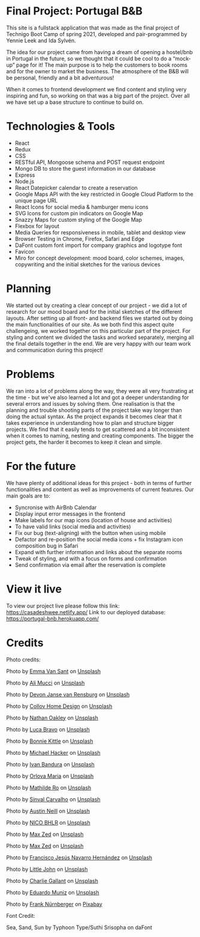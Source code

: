 # Final Project: Portugal B&B

This site is a fullstack application that was made as the final project of Technigo Boot Camp of spring 2021, developed and pair-programmed by Yennie Leek and Ida Sylvén.

The idea for our project came from having a dream of opening a hostel/bnb in Portugal in the future, so we thought that it could be cool to do a “mock-up” page for it! The main purpose is to help the customers to book rooms and for the owner to market the business. The atmosphere of the B&B will be personal, friendly and a bit adventurous!

When it comes to frontend development we find content and styling very inspiring and fun, so working on that was a big part of the project. Over all we have set up a base structure to continue to build on.

# Technologies & Tools

- React
- Redux
- CSS
- RESTful API, Mongoose schema and POST request endpoint
- Mongo DB to store the guest information in our database
- Express
- Node.js
- React Datepicker calendar to create a reservation
- Google Maps API with the key restricted in Google Cloud Platform to the unique page URL
- React Icons for social media & hamburger menu icons
- SVG Icons for custom pin indicators on Google Map
- Snazzy Maps for custom styling of the Google Map
- Flexbox for layout
- Media Queries for responsiveness in mobile, tablet and desktop view
- Browser Testing in Chrome, Firefox, Safari and Edge
- DaFont custom font import for company graphics and logotype font
- Favicon
- Miro for concept development: mood board, color schemes, images, copywriting and the initial sketches for the various devices

# Planning

We started out by creating a clear concept of our project - we did a lot of research for our mood board and for the initial sketches of the different layouts. After setting up all front- and backend files we started out by doing the main functionalities of our site. As we both find this aspect quite challengeing, we worked together on this particular part of the project. For styling and content we divided the tasks and worked separately, merging all the final details together in the end. We are very happy with our team work and communication during this project!

# Problems

We ran into a lot of problems along the way, they were all very frustrating at the time - but we've also learned a lot and got a deeper understanding for several errors and issues by solving them. One realisation is that the planning and trouble shooting parts of the project take way longer than doing the actual syntax.
As the project expands it becomes clear that it takes experience in understanding how to plan and structure bigger projects. We find that it easily tends to get scattered and a bit inconsistent when it comes to naming, nesting and creating components. The bigger the project gets, the harder it becomes to keep it clean and simple.

# For the future

We have plenty of additional ideas for this project - both in terms of further functionalities and content as well as improvements of current features. Our main goals are to:

- Syncronise with AirBnb Calendar
- Display input error messages in the frontend
- Make labels for our map icons (location of house and activities)
- To have valid links (social media and activities)
- Fix our bug (text-aligning) with the button when using mobile
- Defactor and re-position the social media icons + fix Instagram icon composition bug in Safari
- Expand with further information and links about the separate rooms
- Tweak of styling, and with a focus on forms and confirmation
- Send confirmation via email after the reservation is complete

# View it live

To view our project live please follow this link: https://casadeshwee.netlify.app/
Link to our deployed database: https://portugal-bnb.herokuapp.com/

# Credits

Photo credits:

Photo by <a href="https://unsplash.com/@emma?utm_source=unsplash&utm_medium=referral&utm_content=creditCopyText">Emma Van Sant</a> on <a href="https://unsplash.com/?utm_source=unsplash&utm_medium=referral&utm_content=creditCopyText">Unsplash</a>

Photo by <a href="https://unsplash.com/@alilove69?utm_source=unsplash&utm_medium=referral&utm_content=creditCopyText">Ali Mucci</a> on <a href="https://unsplash.com/?utm_source=unsplash&utm_medium=referral&utm_content=creditCopyText">Unsplash</a>

Photo by <a href="https://unsplash.com/@devano23?utm_source=unsplash&utm_medium=referral&utm_content=creditCopyText">Devon Janse van Rensburg</a> on <a href="https://unsplash.com/?utm_source=unsplash&utm_medium=referral&utm_content=creditCopyText">Unsplash</a>

Photo by <a href="https://unsplash.com/@collovhome?utm_source=unsplash&utm_medium=referral&utm_content=creditCopyText">Collov Home Design</a> on <a href="https://unsplash.com/?utm_source=unsplash&utm_medium=referral&utm_content=creditCopyText">Unsplash</a>

Photo by <a href="https://unsplash.com/@nathanrjliving?utm_source=unsplash&utm_medium=referral&utm_content=creditCopyText">Nathan Oakley</a> on <a href="https://unsplash.com/?utm_source=unsplash&utm_medium=referral&utm_content=creditCopyText">Unsplash</a>

Photo by <a href="https://unsplash.com/@lucabravo?utm_source=unsplash&utm_medium=referral&utm_content=creditCopyText">Luca Bravo</a> on <a href="https://unsplash.com/?utm_source=unsplash&utm_medium=referral&utm_content=creditCopyText">Unsplash</a>

Photo by <a href="https://unsplash.com/@bonniekdesign?utm_source=unsplash&utm_medium=referral&utm_content=creditCopyText">Bonnie Kittle</a> on <a href="https://unsplash.com/?utm_source=unsplash&utm_medium=referral&utm_content=creditCopyText">Unsplash</a>

Photo by <a href="https://unsplash.com/@michael_hacker?utm_source=unsplash&utm_medium=referral&utm_content=creditCopyText">Michael Hacker</a> on <a href="https://unsplash.com/?utm_source=unsplash&utm_medium=referral&utm_content=creditCopyText">Unsplash</a>

Photo by <a href="https://unsplash.com/@unstable_affliction?utm_source=unsplash&utm_medium=referral&utm_content=creditCopyText">Ivan Bandura</a> on <a href="https://unsplash.com/?utm_source=unsplash&utm_medium=referral&utm_content=creditCopyText">Unsplash</a>

Photo by <a href="https://unsplash.com/@orlovamaria?utm_source=unsplash&utm_medium=referral&utm_content=creditCopyText">Orlova Maria</a> on <a href="https://unsplash.com/?utm_source=unsplash&utm_medium=referral&utm_content=creditCopyText">Unsplash</a>

Photo by <a href="https://unsplash.com/@mathildero?utm_source=unsplash&utm_medium=referral&utm_content=creditCopyText">Mathilde Ro</a> on <a href="https://unsplash.com/?utm_source=unsplash&utm_medium=referral&utm_content=creditCopyText">Unsplash</a>

Photo by <a href="https://unsplash.com/@sinvalbmx?utm_source=unsplash&utm_medium=referral&utm_content=creditCopyText">Sinval Carvalho</a> on <a href="https://unsplash.com/?utm_source=unsplash&utm_medium=referral&utm_content=creditCopyText">Unsplash</a>

Photo by <a href="https://unsplash.com/@arstyy?utm_source=unsplash&utm_medium=referral&utm_content=creditCopyText">Austin Neill</a> on <a href="https://unsplash.com/?utm_source=unsplash&utm_medium=referral&utm_content=creditCopyText">Unsplash</a>

Photo by <a href="https://unsplash.com/@nicobhlr?utm_source=unsplash&utm_medium=referral&utm_content=creditCopyText">NICO BHLR</a> on <a href="https://unsplash.com/?utm_source=unsplash&utm_medium=referral&utm_content=creditCopyText">Unsplash</a>

Photo by <a href="https://unsplash.com/@maxzed?utm_source=unsplash&utm_medium=referral&utm_content=creditCopyText">Max Zed</a> on <a href="https://unsplash.com/?utm_source=unsplash&utm_medium=referral&utm_content=creditCopyText">Unsplash</a>

Photo by <a href="https://unsplash.com/@maxzed?utm_source=unsplash&utm_medium=referral&utm_content=creditCopyText">Max Zed</a> on <a href="https://unsplash.com/?utm_source=unsplash&utm_medium=referral&utm_content=creditCopyText">Unsplash</a>

Photo by <a href="https://unsplash.com/@bergoglio?utm_source=unsplash&utm_medium=referral&utm_content=creditCopyText">Francisco Jesús Navarro Hernández</a> on <a href="https://unsplash.com/?utm_source=unsplash&utm_medium=referral&utm_content=creditCopyText">Unsplash</a>

Photo by <a href="https://unsplash.com/@joao_freire?utm_source=unsplash&utm_medium=referral&utm_content=creditCopyText">Little John</a> on <a href="https://unsplash.com/?utm_source=unsplash&utm_medium=referral&utm_content=creditCopyText">Unsplash</a>

Photo by <a href="https://unsplash.com/@charliegallant?utm_source=unsplash&utm_medium=referral&utm_content=creditCopyText">Charlie Gallant</a> on <a href="https://unsplash.com/?utm_source=unsplash&utm_medium=referral&utm_content=creditCopyText">Unsplash</a>

Photo by <a href="https://unsplash.com/@ebmuniz?utm_source=unsplash&utm_medium=referral&utm_content=creditCopyText">Eduardo Muniz</a> on <a href="https://unsplash.com/s/photos/lagos-portugal?utm_source=unsplash&utm_medium=referral&utm_content=creditCopyText">Unsplash</a>

Photo by <a href="https://pixabay.com/sv/users/franky1st-1203890/?utm_source=link-attribution&amp;utm_medium=referral&amp;utm_campaign=image&amp;utm_content=4379672">Frank Nürnberger</a> on <a href="https://pixabay.com/sv/?utm_source=link-attribution&amp;utm_medium=referral&amp;utm_campaign=image&amp;utm_content=4379672">Pixabay</a>

Font Credit:

Sea, Sand, Sun by Typhoon Type/Suthi Srisopha on daFont
